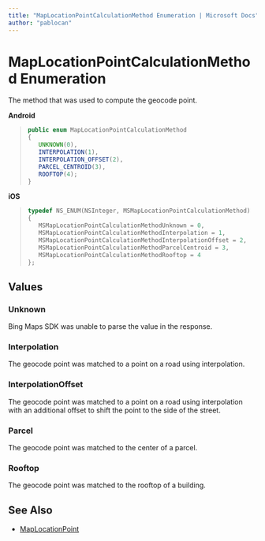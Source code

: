 ```yaml
---
title: "MapLocationPointCalculationMethod Enumeration | Microsoft Docs"
author: "pablocan"
---
```


# MapLocationPointCalculationMethod Enumeration

The method that was used to compute the geocode point.

**Android**

>```java
>public enum MapLocationPointCalculationMethod
>{
>    UNKNOWN(0),
>    INTERPOLATION(1),
>    INTERPOLATION_OFFSET(2),
>    PARCEL_CENTROID(3),
>    ROOFTOP(4);
>}
>```

**iOS**

>```objectivec
>typedef NS_ENUM(NSInteger, MSMapLocationPointCalculationMethod)
>{
>    MSMapLocationPointCalculationMethodUnknown = 0,
>    MSMapLocationPointCalculationMethodInterpolation = 1,
>    MSMapLocationPointCalculationMethodInterpolationOffset = 2,
>    MSMapLocationPointCalculationMethodParcelCentroid = 3,
>    MSMapLocationPointCalculationMethodRooftop = 4
>};
>```

## Values

### Unknown

Bing Maps SDK was unable to parse the value in the response.

### Interpolation

The geocode point was matched to a point on a road using interpolation.

### InterpolationOffset

The geocode point was matched to a point on a road using interpolation with an additional offset to shift the point to the side of the street.

### Parcel

The geocode point was matched to the center of a parcel.

### Rooftop

The geocode point was matched to the rooftop of a building.

## See Also

* [MapLocationPoint](MapLocationPoint-class.md)
